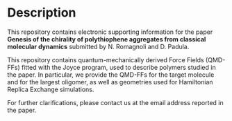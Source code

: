 Description
===========
This repository contains electronic supporting information for the paper
**Genesis of the chirality of polythiophene aggregates from classical
molecular dynamics** submitted by N. Romagnoli and D. Padula.

This repository contains quantum-mechanically derived Force Fields (QMD-FFs)
fitted with the Joyce program, used to describe polymers studied in the paper.
In particular, we provide the QMD-FFs for the target molecule and for the
largest oligomer, as well as geometries used for Hamiltonian Replica Exchange
simulations.

For further clarifications, please contact us at the email address reported in
the paper.
